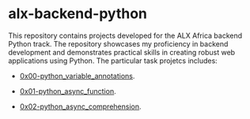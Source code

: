 # alx-backend-python

This repository contains projects developed for the ALX Africa backend Python track. The repository showcases my proficiency in backend development and demonstrates practical skills in creating robust web applications using Python. The particular task projetcs includes:

  + <u>[0x00-python_variable_annotations](https://github.com/Heshbon/alx-backend-python/tree/master/0x00-python_variable_annotations)</u>.

  + <u>[0x01-python_async_function](https://github.com/Heshbon/alx-backend-python/tree/master/0x01-python_async_function)</u>.

  + <u>[0x02-python_async_comprehension](https://github.com/Heshbon/alx-backend-python/tree/master/0x02-python_async_comprehension)</u>.
